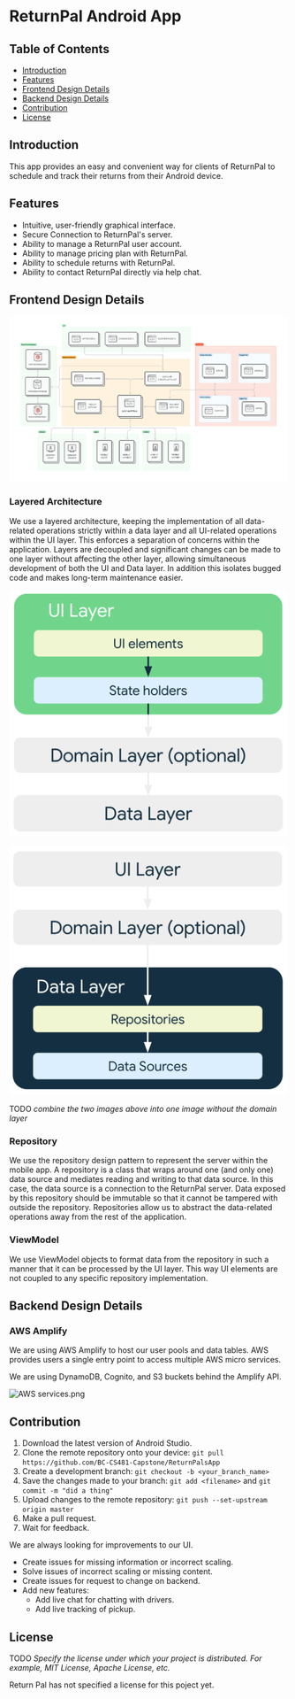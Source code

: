 # ReturnPal Android App

## Table of Contents
- [Introduction](#introduction)
- [Features](#features)
- [Frontend Design Details](#frontend-design-details)
- [Backend Design Details](#backend-design-details)
- [Contribution](#contribution)
- [License](#license)

## Introduction

This app provides an easy and convenient way for clients of ReturnPal to schedule and track their returns from their Android device.

## Features

- Intuitive, user-friendly graphical interface.
- Secure Connection to ReturnPal's server.
- Ability to manage a ReturnPal user account.
- Ability to manage pricing plan with ReturnPal.
- Ability to schedule returns with ReturnPal.
- Ability to contact ReturnPal directly via help chat.

## Frontend Design Details

![image](/assets/images/architecture.png)

### Layered Architecture

We use a layered architecture, keeping the implementation of all data-related operations strictly within a data layer and all UI-related operations within the UI layer. This enforces a separation of concerns within the application. Layers are decoupled and significant changes can be made to one layer without affecting the other layer, allowing simultaneous development of both the UI and Data layer. In addition this isolates bugged code and makes long-term maintenance easier.

![image](/assets/images/mad-arch-overview-ui.png)

![image](/assets/images/mad-arch-overview-data.png)

TODO *combine the two images above into one image without the domain layer* 

### Repository

We use the repository design pattern to represent the server within the mobile app. A repository is a class that wraps around one (and only one) data source and mediates reading and writing to that data source. In this case, the data source is a connection to the ReturnPal server. Data exposed by this repository should be immutable so that it cannot be tampered with outside the repository. Repositories allow us to abstract the data-related operations away from the rest of the application.

### ViewModel

We use ViewModel objects to format data from the repository in such a manner that it can be processed by the UI layer. This way UI elements are not coupled to any specific repository implementation.

## Backend Design Details

### AWS Amplify

We are using AWS Amplify to host our user pools and data tables. AWS provides users a single entry point to access multiple AWS micro services.

We are using DynamoDB, Cognito, and S3 buckets behind the Amplify API. 

![AWS services.png](assets%2Fimages%2FAWS%20services.png)

## Contribution

1. Download the latest version of Android Studio.
2. Clone the remote repository onto your device:  `git pull https://github.com/BC-CS481-Capstone/ReturnPalsApp`
3. Create a development branch:  `git checkout -b <your_branch_name>`
4. Save the changes made to your branch:  `git add <filename>` and `git commit -m "did a thing"`
5. Upload changes to the remote repository:  `git push --set-upstream origin master`
6. Make a pull request.
7. Wait for feedback.

We are always looking for improvements to our UI.
 * Create issues for missing information or incorrect scaling.
 * Solve issues of incorrect scaling or missing content.
 * Create issues for request to change on backend.
 * Add new features:
   * Add live chat for chatting with drivers.
   * Add live tracking of pickup.

## License
TODO *Specify the license under which your project is distributed. For example, MIT License, Apache License, etc.*

Return Pal has not specified a license for this poject yet.
